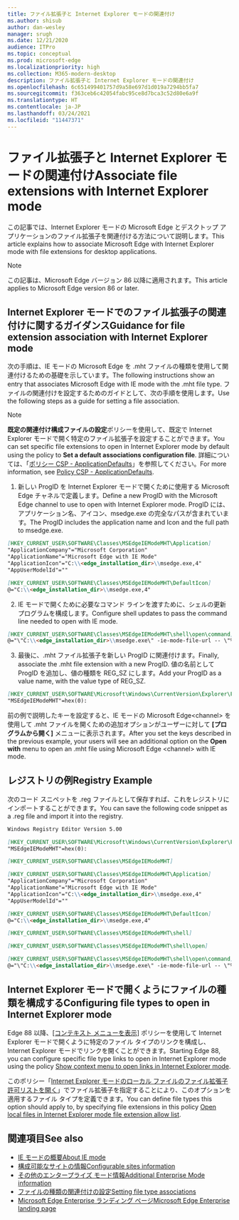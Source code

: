 ```yaml
---
title: ファイル拡張子と Internet Explorer モードの関連付け
ms.author: shisub
author: dan-wesley
manager: srugh
ms.date: 12/21/2020
audience: ITPro
ms.topic: conceptual
ms.prod: microsoft-edge
ms.localizationpriority: high
ms.collection: M365-modern-desktop
description: ファイル拡張子と Internet Explorer モードの関連付け
ms.openlocfilehash: 6c651499401757d9a58e697d1d019a7294bb5fa7
ms.sourcegitcommit: f363ceb6c42054fabc95ce8d7bca3c52d80e6a9f
ms.translationtype: HT
ms.contentlocale: ja-JP
ms.lasthandoff: 03/24/2021
ms.locfileid: "11447371"
---
```

# <a name="associate-file-extensions-with-internet-explorer-mode"></a><span data-ttu-id="eb541-103">ファイル拡張子と Internet Explorer モードの関連付け</span><span class="sxs-lookup"><span data-stu-id="eb541-103">Associate file extensions with Internet Explorer mode</span></span>

<span data-ttu-id="eb541-104">この記事では、Internet Explorer モードの Microsoft Edge とデスクトップ アプリケーションのファイル拡張子を関連付ける方法について説明します。</span><span class="sxs-lookup"><span data-stu-id="eb541-104">This article explains how to associate Microsoft Edge with Internet Explorer mode with file extensions for desktop applications.</span></span>

> [!NOTE]
> <span data-ttu-id="eb541-105">この記事は、Microsoft Edge バージョン 86 以降に適用されます。</span><span class="sxs-lookup"><span data-stu-id="eb541-105">This article applies to Microsoft Edge version 86 or later.</span></span>

## <a name="guidance-for-file-extension-association-with-internet-explorer-mode"></a><span data-ttu-id="eb541-106">Internet Explorer モードでのファイル拡張子の関連付けに関するガイダンス</span><span class="sxs-lookup"><span data-stu-id="eb541-106">Guidance for file extension association with Internet Explorer mode</span></span>

<span data-ttu-id="eb541-107">次の手順は、IE モードの Microsoft Edge を .mht ファイルの種類を使用して関連付けるための基礎を示しています。</span><span class="sxs-lookup"><span data-stu-id="eb541-107">The following instructions show an entry that associates Microsoft Edge with IE mode with the .mht file type.</span></span> <span data-ttu-id="eb541-108">ファイルの関連付けを設定するためのガイドとして、次の手順を使用します。</span><span class="sxs-lookup"><span data-stu-id="eb541-108">Use the following steps as a guide for setting a file association.</span></span>

> [!NOTE]
> <span data-ttu-id="eb541-109">**既定の関連付け構成ファイルの設定**ポリシーを使用して、既定で Internet Explorer モードで開く特定のファイル拡張子を設定することができます。</span><span class="sxs-lookup"><span data-stu-id="eb541-109">You can set specific file extensions to open in Internet Explorer mode by default using the policy to **Set a default associations configuration file**.</span></span> <span data-ttu-id="eb541-110">詳細については、「[ポリシー CSP - ApplicationDefaults](/windows/client-management/mdm/policy-csp-applicationdefaults#applicationdefaults-defaultassociationsconfiguration)」を参照してください。</span><span class="sxs-lookup"><span data-stu-id="eb541-110">For more information, see [Policy CSP - ApplicationDefaults](/windows/client-management/mdm/policy-csp-applicationdefaults#applicationdefaults-defaultassociationsconfiguration).</span></span>

1. <span data-ttu-id="eb541-111">新しい ProgID を Internet Explorer モードで開くために使用する Microsoft Edge チャネルで定義します。</span><span class="sxs-lookup"><span data-stu-id="eb541-111">Define a new ProgID with the Microsoft Edge channel to use to open with Internet Explorer mode.</span></span> <span data-ttu-id="eb541-112">ProgID には、アプリケーション名、アイコン、msedge.exe の完全なパスが含まれています。</span><span class="sxs-lookup"><span data-stu-id="eb541-112">The ProgID includes the application name and Icon and the full path to msedge.exe.</span></span>

```markdown
[HKEY_CURRENT_USER\SOFTWARE\Classes\MSEdgeIEModeMHT\Application]
"ApplicationCompany"="Microsoft Corporation"
"ApplicationName"="Microsoft Edge with IE Mode"
"ApplicationIcon"="C:\\<edge_installation_dir>\\msedge.exe,4"
"AppUserModelId"=""
```

```markdown
[HKEY_CURRENT_USER\SOFTWARE\Classes\MSEdgeIEModeMHT\DefaultIcon]
@="C:\\<edge_installation_dir>\\msedge.exe,4"
```

2. <span data-ttu-id="eb541-113">IE モードで開くために必要なコマンド ラインを渡すために、シェルの更新プログラムを構成します。</span><span class="sxs-lookup"><span data-stu-id="eb541-113">Configure shell updates to pass the command line needed to open with IE mode.</span></span>

```markdown
[HKEY_CURRENT_USER\SOFTWARE\Classes\MSEdgeIEModeMHT\shell\open\command]
@="\"C:\\<edge_installation_dir>\\msedge.exe\" -ie-mode-file-url -- \"%1\""
```

3. <span data-ttu-id="eb541-114">最後に、.mht ファイル拡張子を新しい ProgID に関連付けます。</span><span class="sxs-lookup"><span data-stu-id="eb541-114">Finally, associate the .mht file extension with a new ProgID.</span></span> <span data-ttu-id="eb541-115">値の名前として ProgID を追加し、値の種類を REG_SZ にします。</span><span class="sxs-lookup"><span data-stu-id="eb541-115">Add your ProgID as a value name, with the value type of REG_SZ.</span></span>

```markdown
[HKEY_CURRENT_USER\SOFTWARE\Microsoft\Windows\CurrentVersion\Explorer\FileExts\.mht\OpenWithProgids]
"MSEdgeIEModeMHT"=hex(0):
```

<span data-ttu-id="eb541-116">前の例で説明したキーを設定すると、IE モードの Microsoft Edge\<channel\> を使用して .mht ファイルを開くための追加オプションがユーザーに対して **[プログラムから開く]** メニューに表示されます。</span><span class="sxs-lookup"><span data-stu-id="eb541-116">After you set the keys described in the previous example, your users will see an additional option on the **Open with** menu to open an .mht file using Microsoft Edge \<channel\> with IE mode.</span></span>

## <a name="registry-example"></a><span data-ttu-id="eb541-117">レジストリの例</span><span class="sxs-lookup"><span data-stu-id="eb541-117">Registry Example</span></span>

<span data-ttu-id="eb541-118">次のコード スニペットを .reg ファイルとして保存すれば、これをレジストリにインポートすることができます。</span><span class="sxs-lookup"><span data-stu-id="eb541-118">You can save the following code snippet as a .reg file and import it into the registry.</span></span>

```markdown
Windows Registry Editor Version 5.00

[HKEY_CURRENT_USER\SOFTWARE\Microsoft\Windows\CurrentVersion\Explorer\FileExts\.mht\OpenWithProgids]
"MSEdgeIEModeMHT"=hex(0):

[HKEY_CURRENT_USER\SOFTWARE\Classes\MSEdgeIEModeMHT]

[HKEY_CURRENT_USER\SOFTWARE\Classes\MSEdgeIEModeMHT\Application]
"ApplicationCompany"="Microsoft Corporation"
"ApplicationName"="Microsoft Edge with IE Mode"
"ApplicationIcon"="C:\\<edge_installation_dir>\\msedge.exe,4"
"AppUserModelId"=""

[HKEY_CURRENT_USER\SOFTWARE\Classes\MSEdgeIEModeMHT\DefaultIcon]
@="C:\\<edge_installation_dir>\\msedge.exe,4"

[HKEY_CURRENT_USER\SOFTWARE\Classes\MSEdgeIEModeMHT\shell]

[HKEY_CURRENT_USER\SOFTWARE\Classes\MSEdgeIEModeMHT\shell\open]

[HKEY_CURRENT_USER\SOFTWARE\Classes\MSEdgeIEModeMHT\shell\open\command]
@="\"C:\\<edge_installation_dir>\\msedge.exe\" -ie-mode-file-url -- \"%1\""

```
## <a name="configuring-file-types-to-open-in-internet-explorer-mode"></a><span data-ttu-id="eb541-119">Internet Explorer モードで開くようにファイルの種類を構成する</span><span class="sxs-lookup"><span data-stu-id="eb541-119">Configuring file types to open in Internet Explorer mode</span></span>

<span data-ttu-id="eb541-120">Edge 88 以降、[[コンテキスト メニューを表示]](./microsoft-edge-policies.md#show-context-menu-to-open-a-link-in-internet-explorer-mode) ポリシーを使用して Internet Explorer モードで開くように特定のファイル タイプのリンクを構成し、Internet Explorer モードでリンクを開くことができます。</span><span class="sxs-lookup"><span data-stu-id="eb541-120">Starting Edge 88, you can configure specific file type links to open in Internet Explorer mode using the policy [Show context menu to open links in Internet Explorer mode](./microsoft-edge-policies.md#show-context-menu-to-open-a-link-in-internet-explorer-mode).</span></span> 

<span data-ttu-id="eb541-121">このポリシー「[Internet Explorer モードのローカル ファイルのファイル拡張子許可リストを開く](./microsoft-edge-policies.md#internetexplorerintegrationlocalfileextensionallowlist)」でファイル拡張子を指定することにより、このオプションを適用するファイル タイプを定義できます。</span><span class="sxs-lookup"><span data-stu-id="eb541-121">You can define file types this option should apply to, by specifying file extensions in this policy [Open local files in Internet Explorer mode file extension allow list](./microsoft-edge-policies.md#internetexplorerintegrationlocalfileextensionallowlist).</span></span> 

## <a name="see-also"></a><span data-ttu-id="eb541-122">関連項目</span><span class="sxs-lookup"><span data-stu-id="eb541-122">See also</span></span>

- [<span data-ttu-id="eb541-123">IE モードの概要</span><span class="sxs-lookup"><span data-stu-id="eb541-123">About IE mode</span></span>](./edge-ie-mode.md)
- [<span data-ttu-id="eb541-124">構成可能なサイトの情報</span><span class="sxs-lookup"><span data-stu-id="eb541-124">Configurable sites information</span></span>](./edge-learnmore-configurable-sites-ie-mode.md)
- [<span data-ttu-id="eb541-125">その他のエンタープライズ モード情報</span><span class="sxs-lookup"><span data-stu-id="eb541-125">Additional Enterprise Mode information</span></span>](/internet-explorer/ie11-deploy-guide/enterprise-mode-overview-for-ie11)
- [<span data-ttu-id="eb541-126">ファイルの種類の関連付けの設定</span><span class="sxs-lookup"><span data-stu-id="eb541-126">Setting file type associations</span></span>](/windows/win32/shell/fa-file-types)
- [<span data-ttu-id="eb541-127">Microsoft Edge Enterprise ランディング ページ</span><span class="sxs-lookup"><span data-stu-id="eb541-127">Microsoft Edge Enterprise landing page</span></span>](https://aka.ms/EdgeEnterprise)